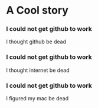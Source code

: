 # A Cool story

### I could not get github to work
I thought github be dead

### I could not get github to work
I thought internet be dead

### I could not get github to work
I figured my mac be dead
